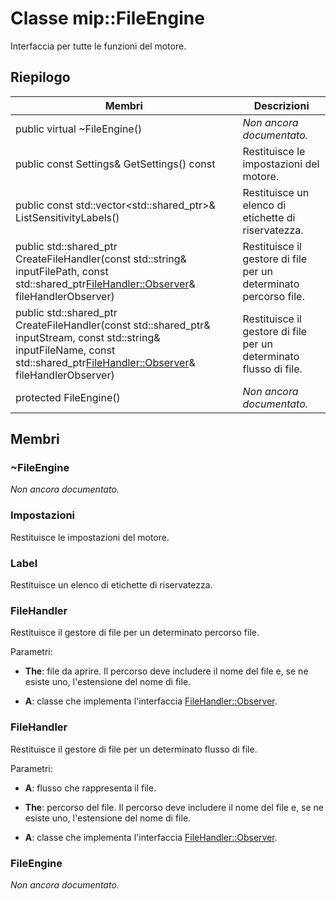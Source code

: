# <a name="class-mipfileengine"></a>Classe mip::FileEngine 
Interfaccia per tutte le funzioni del motore.
  
## <a name="summary"></a>Riepilogo
 Membri                        | Descrizioni                                
--------------------------------|---------------------------------------------
 public virtual ~FileEngine()  | _Non ancora documentato._
 public const Settings& GetSettings() const  |  Restituisce le impostazioni del motore.
public const std::vector<std::shared_ptr<Label>>& ListSensitivityLabels()  |  Restituisce un elenco di etichette di riservatezza.
public std::shared_ptr<FileHandler> CreateFileHandler(const std::string& inputFilePath, const std::shared_ptr<FileHandler::Observer>& fileHandlerObserver)  |  Restituisce il gestore di file per un determinato percorso file.
public std::shared_ptr<FileHandler> CreateFileHandler(const std::shared_ptr<Stream>& inputStream, const std::string& inputFileName, const std::shared_ptr<FileHandler::Observer>& fileHandlerObserver)  |  Restituisce il gestore di file per un determinato flusso di file.
 protected FileEngine()  | _Non ancora documentato._
  
## <a name="members"></a>Membri
  
### <a name="fileengine"></a>~FileEngine
_Non ancora documentato._

  
### <a name="settings"></a>Impostazioni
Restituisce le impostazioni del motore.
  
### <a name="label"></a>Label
Restituisce un elenco di etichette di riservatezza.
  
### <a name="filehandler"></a>FileHandler
Restituisce il gestore di file per un determinato percorso file.

Parametri:  
* **The**: file da aprire. Il percorso deve includere il nome del file e, se ne esiste uno, l'estensione del nome di file. 


* **A**: classe che implementa l'interfaccia [FileHandler::Observer](class_mip_filehandler_observer.md).


  
### <a name="filehandler"></a>FileHandler
Restituisce il gestore di file per un determinato flusso di file.

Parametri:  
* **A**: flusso che rappresenta il file. 


* **The**: percorso del file. Il percorso deve includere il nome del file e, se ne esiste uno, l'estensione del nome di file. 


* **A**: classe che implementa l'interfaccia [FileHandler::Observer](class_mip_filehandler_observer.md).


  
### <a name="fileengine"></a>FileEngine
_Non ancora documentato._
